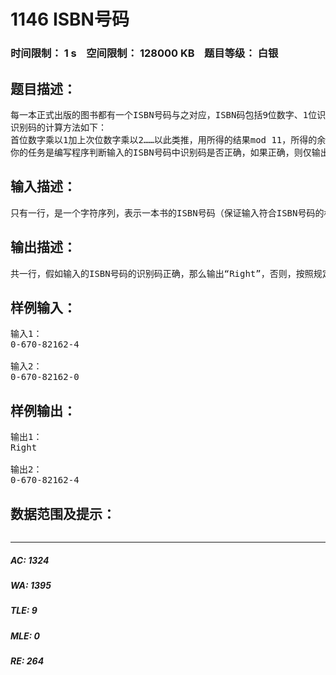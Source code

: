 # 1146 ISBN号码   
### 时间限制： 1 s&nbsp;&nbsp;&nbsp;&nbsp;空间限制： 128000 KB&nbsp;&nbsp;&nbsp;&nbsp;题目等级： 白银  
## 题目描述：  

<pre>
每一本正式出版的图书都有一个ISBN号码与之对应，ISBN码包括9位数字、1位识别码和3位分隔符，其规定格式如“x-xxx-xxxxx-x”，其中符号“-”是分隔符（键盘上的减号），最后一位是识别码，例如0-670-82162-4就是一个标准的ISBN码。ISBN码的首位数字表示书籍的出版语言，例如0代表英语；第一个分隔符“-”之后的三位数字代表出版社，例如670代表维京出版社；第二个分隔之后的五位数字代表该书在出版社的编号；最后一位为识别码。
识别码的计算方法如下：
首位数字乘以1加上次位数字乘以2……以此类推，用所得的结果mod 11，所得的余数即为识别码，如果余数为10，则识别码为大写字母X。例如ISBN号码0-670-82162-4中的识别码4是这样得到的：对067082162这9个数字，从左至右，分别乘以1，2，…，9，再求和，即0×1+6×2+……+2×9=158，然后取158 mod 11的结果4作为识别码。
你的任务是编写程序判断输入的ISBN号码中识别码是否正确，如果正确，则仅输出“Right”；如果错误，则输出你认为是正确的ISBN号码。
</pre>
  
  
## 输入描述：  

<pre>
只有一行，是一个字符序列，表示一本书的ISBN号码（保证输入符合ISBN号码的格式要求）。
</pre>
  
  
## 输出描述：  

<pre>
共一行，假如输入的ISBN号码的识别码正确，那么输出“Right”，否则，按照规定的格式，输出正确的ISBN号码（包括分隔符“-”）。
</pre>
  
  
## 样例输入：  

<pre>
输入1：
0-670-82162-4
 
输入2：
0-670-82162-0
</pre>
  
  
## 样例输出：  

<pre>
输出1：
Right
 
输出2：
0-670-82162-4
</pre>
  
  
## 数据范围及提示：  

<pre>
</pre>
  
  
***  

##### AC: 1324  
##### WA: 1395  
##### TLE: 9  
##### MLE: 0  
##### RE: 264  
